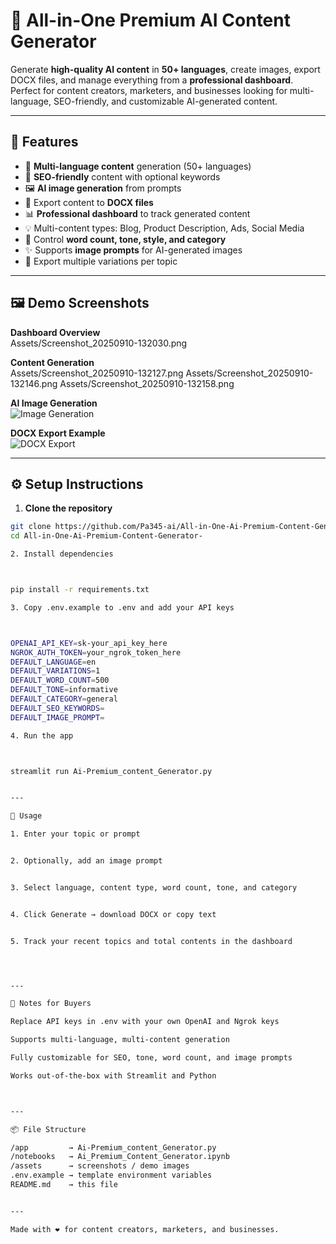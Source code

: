 # 🌟 All-in-One Premium AI Content Generator

Generate **high-quality AI content** in **50+ languages**, create images, export DOCX files, and manage everything from a **professional dashboard**. Perfect for content creators, marketers, and businesses looking for multi-language, SEO-friendly, and customizable AI-generated content.

---

## 🚀 Features

- 📝 **Multi-language content** generation (50+ languages)  
- 🔑 **SEO-friendly** content with optional keywords  
- 🖼️ **AI image generation** from prompts  
- 📄 Export content to **DOCX files**  
- 📊 **Professional dashboard** to track generated content  
- 💡 Multi-content types: Blog, Product Description, Ads, Social Media  
- 🎯 Control **word count, tone, style, and category**  
- ✨ Supports **image prompts** for AI-generated images  
- 🔄 Export multiple variations per topic  

---

## 🖼️ Demo Screenshots

**Dashboard Overview**  
Assets/Screenshot_20250910-132030.png

**Content Generation**  
Assets/Screenshot_20250910-132127.png
Assets/Screenshot_20250910-132146.png
Assets/Screenshot_20250910-132158.png

**AI Image Generation**  
![Image Generation](https://via.placeholder.com/300x180.png?text=AI+Image+Generation)

**DOCX Export Example**  
![DOCX Export](https://via.placeholder.com/300x180.png?text=DOCX+Export)

---

## ⚙️ Setup Instructions

1. **Clone the repository**  
```bash
git clone https://github.com/Pa345-ai/All-in-One-Ai-Premium-Content-Generator-.git
cd All-in-One-Ai-Premium-Content-Generator-

2. Install dependencies



pip install -r requirements.txt

3. Copy .env.example to .env and add your API keys



OPENAI_API_KEY=sk-your_api_key_here
NGROK_AUTH_TOKEN=your_ngrok_token_here
DEFAULT_LANGUAGE=en
DEFAULT_VARIATIONS=1
DEFAULT_WORD_COUNT=500
DEFAULT_TONE=informative
DEFAULT_CATEGORY=general
DEFAULT_SEO_KEYWORDS=
DEFAULT_IMAGE_PROMPT=

4. Run the app



streamlit run Ai-Premium_content_Generator.py


---

📝 Usage

1. Enter your topic or prompt


2. Optionally, add an image prompt


3. Select language, content type, word count, tone, and category


4. Click Generate → download DOCX or copy text


5. Track your recent topics and total contents in the dashboard




---

🔗 Notes for Buyers

Replace API keys in .env with your own OpenAI and Ngrok keys

Supports multi-language, multi-content generation

Fully customizable for SEO, tone, word count, and image prompts

Works out-of-the-box with Streamlit and Python



---

📦 File Structure

/app         → Ai-Premium_content_Generator.py
/notebooks   → Ai_Premium_Content_Generator.ipynb
/assets      → screenshots / demo images
.env.example → template environment variables
README.md    → this file


---

Made with ❤️ for content creators, marketers, and businesses.




